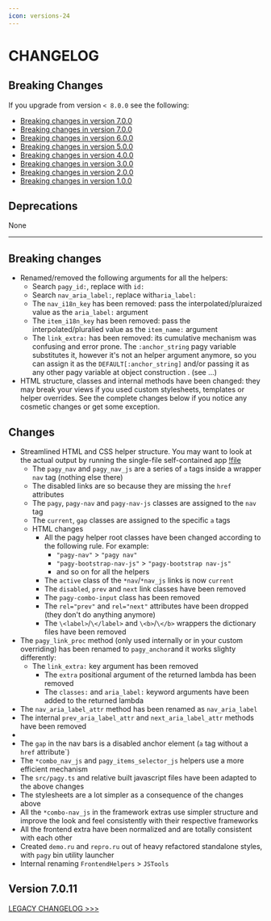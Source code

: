 ```yaml
---
icon: versions-24
---
```


# CHANGELOG

## Breaking Changes

If you upgrade from version `< 8.0.0` see the following:

- [Breaking changes in version 7.0.0](#version-800)
- [Breaking changes in version 7.0.0](CHANGELOG_LEGACY.md#version-700)
- [Breaking changes in version 6.0.0](CHANGELOG_LEGACY.md#version-600)
- [Breaking changes in version 5.0.0](CHANGELOG_LEGACY.md#version-500)
- [Breaking changes in version 4.0.0](CHANGELOG_LEGACY.md#version-400)
- [Breaking changes in version 3.0.0](CHANGELOG_LEGACY.md#version-300)
- [Breaking changes in version 2.0.0](CHANGELOG_LEGACY.md#version-200)
- [Breaking changes in version 1.0.0](CHANGELOG_LEGACY.md#version-100)

## Deprecations

None
<hr>

## Breaking changes

- Renamed/removed the following arguments for all the helpers:
  - Search `pagy_id:`, replace with `id:`
  - Search `nav_aria_label:`, replace with`aria_label:`
  - The `nav_i18n_key` has been removed: pass the interpolated/pluraized value as the `aria_label:` argument
  - The `item_i18n_key` has been removed: pass the interpolated/pluralied value as the `item_name:` argument
  - The `link_extra:` has been removed: its cumulative mechanism was confusing and error prone. The `:anchor_string` pagy
    variable substitutes it, however it's not an helper argument anymore, so you can assign it as the `DEFAULT[:anchor_string]`
    and/or passing it as any other pagy variable at object construction . (see ...)
- HTML structure, classes and internal methods have been changed: they may break your views if you used custom stylesheets, 
  templates or helper overrides. See the complete changes below if you notice any cosmetic changes or get some exception.

## Changes

- Streamlined HTML and CSS helper structure. You may want to look at the actual output by running the single-file self-contained 
  app [!file](/lib/apps/demo.ru)
  - The `pagy_nav` and `pagy_nav_js` are a series of `a` tags inside a wrapper `nav` tag (nothing else there)
  - The disabled links are so because they are missing the `href` attributes
  - The `pagy`, `pagy-nav` and `pagy-nav-js` classes are assigned to the `nav` tag
  - The `current`, `gap` classes are assigned to the specific `a` tags
  - HTML changes
    - All the pagy helper root classes have been changed according to the following rule. For example:
      - `"pagy-nav"` > `"pagy nav"`
      - `"pagy-bootstrap-nav-js"` > `"pagy-bootstrap nav-js"`
      - and so on for all the helpers
    - The `active` class of the `*nav`/`*nav_js` links is now `current`
    - The `disabled`, `prev` and `next` link classes have been removed
    - The `pagy-combo-input` class has been removed
    - The `rel="prev"` and  `rel="next"` attributes have been dropped (they don't do anything anymore)
    - The `\<label>`/`\</label>` and `\<b>`/`\</b>` wrappers the dictionary files have been removed
- The `pagy_link_proc` method (only used internally or in your custom overriding) has been renamed to `pagy_anchor`and it works
  slighty differently:
  - The `link_extra:` key argument has been removed
    - The `extra` positional argument of the returned lambda has been removed
    - The `classes:` and `aria_label:` keyword arguments have been added to the returned lambda
- The `nav_aria_label_attr` method has been renamed as `nav_aria_label`
- The internal `prev_aria_label_attr` and `next_aria_label_attr` methods have been removed
- 
- The `gap` in the nav bars is a disabled anchor element (`a` tag without a `href` attribute`)
- The `*combo_nav_js` and `pagy_items_selector_js` helpers use a more efficient mechanism
- The `src/pagy.ts` and relative built javascript files have been adapted to the above changes
- The stylesheets are a lot simpler as a consequence of the changes above
- All the `*combo-nav_js` in the framework extras use simpler structure and improve the look and feel consistently with their
  respective frameworks
- All the frontend extra have been normalized and are totally consistent with each other
- Created `demo.ru` and `repro.ru` out of heavy refactored standalone styles, with `pagy` bin utility launcher
- Internal renaming `FrontendHelpers` > `JSTools`

## Version 7.0.11

[LEGACY CHANGELOG >>>](CHANGELOG_LEGACY.md) 
